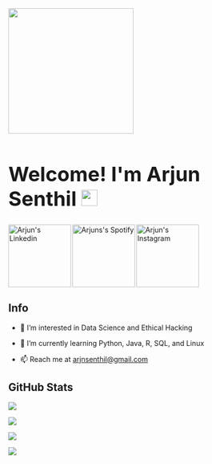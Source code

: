 <img src="https://media.giphy.com/media/WFZvB7VIXBgiz3oDXE/giphy.gif" width="250px">

<h1 style="font-size:40px;">Welcome! I'm Arjun Senthil <img src="https://raw.githubusercontent.com/ParadoxFlame/ParadoxFlame/master/wave.gif" width="32px"> </h1>

<a href="https://www.linkedin.com/in/arjun-senthil-9475b119a/">
  <img align="Left" alt="Arjun's Linkedin" width="125px" src="https://upload.wikimedia.org/wikipedia/commons/thumb/8/80/LinkedIn_Logo_2013.svg/1200px-LinkedIn_Logo_2013.svg.png" />
</a>



<a href="https://open.spotify.com/user/arjun12367">
  <img align="Left" alt="Arjuns's Spotify" width="125px" src="https://upload.wikimedia.org/wikipedia/commons/thumb/2/26/Spotify_logo_with_text.svg/1200px-Spotify_logo_with_text.svg.png" />
</a>



<a href="https://www.instagram.com/arjun_senthil19/">
  <img style="vertical-align:top" alt="Arjun's Instagram" width="125px" src="https://upload.wikimedia.org/wikipedia/commons/thumb/2/2a/Instagram_logo.svg/2560px-Instagram_logo.svg.png" />
</a>

## Info

- 👀 I’m interested in Data Science and Ethical Hacking

- 🌱 I’m currently learning Python, Java, R, SQL, and Linux

- 📫 Reach me at arjnsenthil@gmail.com

## GitHub Stats

![](https://github-readme-stats.vercel.app/api?username=Arjun-S19&theme=merko)

![](https://github-readme-streak-stats.herokuapp.com/?user=Arjun-S19&theme=merko)

![](https://github-readme-stats.vercel.app/api/top-langs/?username=Arjun-S19&theme=merko&layout=large)

![](https://komarev.com/ghpvc/?username=Arjun-S19&theme=merko)


